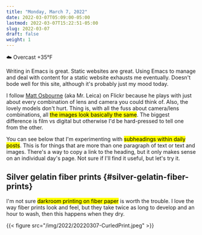 ```yaml
---
title: "Monday, March 7, 2022"
date: 2022-03-07T05:09:00-05:00
lastmod: 2022-03-07T15:22:51-05:00
slug: 2022-03-07
draft: false
weight: 1
---
```


☁️   Overcast +35°F

Writing in Emacs is great. Static websites are great. Using Emacs to manage and deal with content for a static website exhausts me eventually. Doesn't bode well for this site, although it's probably just my mood today.

I follow [Matt Osbourne](https://flickr.com/photos/32681588@N03/) (aka Mr. Leica) on Flickr because he plays with just about every combination of lens and camera you could think of. Also, the lovely models don't hurt. Thing is, with all the fuss about camera/lens combinations, all <mark>the images look basically the same</mark>. The biggest difference is film vs digital but otherwise I'd be hard-pressed to tell one from the other.

You can see below that I'm experimenting with <mark>subheadings within daily posts</mark>. This is for things that are more than one paragraph of text or text and images. There's a way to copy a link to the heading, but it only makes sense on an individual day's page. Not sure if I'll find it useful, but let's try it.


## Silver gelatin fiber prints {#silver-gelatin-fiber-prints}

I'm not sure <mark>darkroom printing on fiber paper</mark> is worth the trouble. I love the way fiber prints look and feel, but they take twice as long to develop and an hour to wash, then this happens when they dry.

{{< figure src="/img/2022/20220307-CurledPrint.jpeg" >}}

[//]: # "Exported with love from a post written in Org mode"
[//]: # "- https://github.com/kaushalmodi/ox-hugo"
